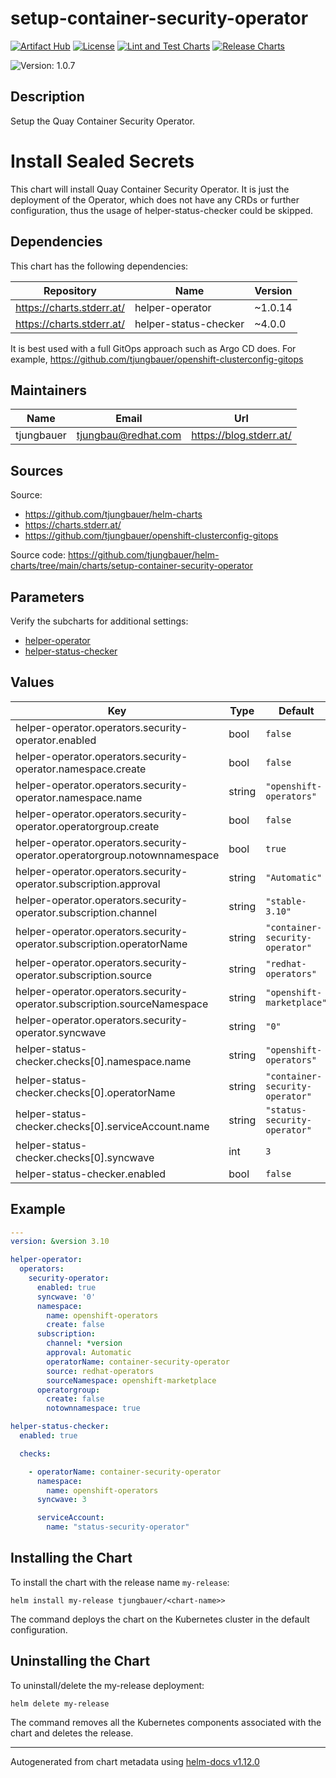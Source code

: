 

# setup-container-security-operator

  [![Artifact Hub](https://img.shields.io/endpoint?url=https://artifacthub.io/badge/repository/openshift-bootstraps)](https://artifacthub.io/packages/search?repo=openshift-bootstraps)
  [![License](https://img.shields.io/badge/License-Apache_2.0-blue.svg)](https://opensource.org/licenses/Apache-2.0)
  [![Lint and Test Charts](https://github.com/tjungbauer/helm-charts/actions/workflows/lint_and_test_charts.yml/badge.svg)](https://github.com/tjungbauer/helm-charts/actions/workflows/lint_and_test_charts.yml)
  [![Release Charts](https://github.com/tjungbauer/helm-charts/actions/workflows/release.yml/badge.svg)](https://github.com/tjungbauer/helm-charts/actions/workflows/release.yml)

  ![Version: 1.0.7](https://img.shields.io/badge/Version-1.0.7-informational?style=flat-square)

 

  ## Description

  Setup the Quay Container Security Operator.

# Install Sealed Secrets

This chart will install Quay Container Security Operator.
It is just the deployment of the Operator, which does not have any CRDs or further configuration, thus the usage
of helper-status-checker could be skipped.

## Dependencies

This chart has the following dependencies:

| Repository | Name | Version |
|------------|------|---------|
| https://charts.stderr.at/ | helper-operator | ~1.0.14 |
| https://charts.stderr.at/ | helper-status-checker | ~4.0.0 |

It is best used with a full GitOps approach such as Argo CD does. For example, https://github.com/tjungbauer/openshift-clusterconfig-gitops

## Maintainers

| Name | Email | Url |
| ---- | ------ | --- |
| tjungbauer | <tjungbau@redhat.com> | <https://blog.stderr.at/> |

## Sources
Source:
* <https://github.com/tjungbauer/helm-charts>
* <https://charts.stderr.at/>
* <https://github.com/tjungbauer/openshift-clusterconfig-gitops>

Source code: https://github.com/tjungbauer/helm-charts/tree/main/charts/setup-container-security-operator

## Parameters

Verify the subcharts for additional settings:

* [helper-operator](https://github.com/tjungbauer/helm-charts/tree/main/charts/helper-operator)
* [helper-status-checker](https://github.com/tjungbauer/helm-charts/tree/main/charts/helper-operator)

## Values

| Key | Type | Default | Description |
|-----|------|---------|-------------|
| helper-operator.operators.security-operator.enabled | bool | `false` |  |
| helper-operator.operators.security-operator.namespace.create | bool | `false` |  |
| helper-operator.operators.security-operator.namespace.name | string | `"openshift-operators"` |  |
| helper-operator.operators.security-operator.operatorgroup.create | bool | `false` |  |
| helper-operator.operators.security-operator.operatorgroup.notownnamespace | bool | `true` |  |
| helper-operator.operators.security-operator.subscription.approval | string | `"Automatic"` |  |
| helper-operator.operators.security-operator.subscription.channel | string | `"stable-3.10"` |  |
| helper-operator.operators.security-operator.subscription.operatorName | string | `"container-security-operator"` |  |
| helper-operator.operators.security-operator.subscription.source | string | `"redhat-operators"` |  |
| helper-operator.operators.security-operator.subscription.sourceNamespace | string | `"openshift-marketplace"` |  |
| helper-operator.operators.security-operator.syncwave | string | `"0"` |  |
| helper-status-checker.checks[0].namespace.name | string | `"openshift-operators"` |  |
| helper-status-checker.checks[0].operatorName | string | `"container-security-operator"` |  |
| helper-status-checker.checks[0].serviceAccount.name | string | `"status-security-operator"` |  |
| helper-status-checker.checks[0].syncwave | int | `3` |  |
| helper-status-checker.enabled | bool | `false` |  |

## Example

```yaml
---
version: &version 3.10

helper-operator:
  operators:
    security-operator:
      enabled: true
      syncwave: '0'
      namespace:
        name: openshift-operators
        create: false
      subscription:
        channel: *version
        approval: Automatic
        operatorName: container-security-operator
        source: redhat-operators
        sourceNamespace: openshift-marketplace
      operatorgroup:
        create: false
        notownnamespace: true

helper-status-checker:
  enabled: true

  checks:

    - operatorName: container-security-operator
      namespace:
        name: openshift-operators
      syncwave: 3

      serviceAccount:
        name: "status-security-operator"

```

## Installing the Chart

To install the chart with the release name `my-release`:

```console
helm install my-release tjungbauer/<chart-name>>
```

The command deploys the chart on the Kubernetes cluster in the default configuration.

## Uninstalling the Chart

To uninstall/delete the my-release deployment:

```console
helm delete my-release
```

The command removes all the Kubernetes components associated with the chart and deletes the release.

----------------------------------------------
Autogenerated from chart metadata using [helm-docs v1.12.0](https://github.com/norwoodj/helm-docs/releases/v1.12.0)
